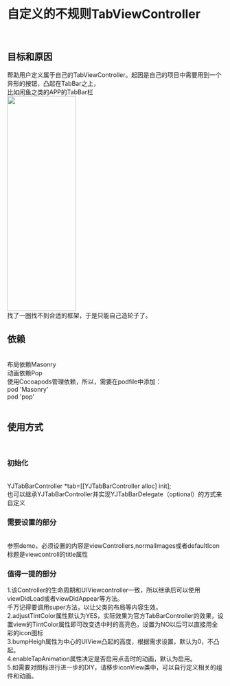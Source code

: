 <h1>自定义的不规则TabViewController</h1></br>

<h2>目标和原因</h2>
帮助用户定义属于自己的TabViewController。起因是自己的项目中需要用到一个异形的按钮，凸起在TabBar之上，</br>
比如闲鱼之类的APP的TabBar栏</br>
<img src="http://img7.qiyipic.com/image/appstore/20151221/7d/a7/201377220_89_1_1450703699402_16x9.jpg" width="160" height ="500"></br>
找了一圈找不到合适的框架，于是只能自己造轮子了。</br>

<h2>依赖</h2></br>
布局依赖Masonry</br>
动画依赖Pop</br>
使用Cocoapods管理依赖，所以，需要在podfile中添加：</br>
pod 'Masonry'</br>
pod 'pop'</br>
</br>

<h2>使用方式</h2></br>
<h3>初始化</h3></br>
YJTabBarController *tab=[[YJTabBarController alloc] init];</br>
也可以继承YJTabBarController并实现YJTabBarDelegate（optional）的方式来自定义</br>
<h3>需要设置的部分</h3></br>
参照demo，必须设置的内容是viewControllers,normalImages或者defaultIcon</br>
标题是viewcontroll的title属性</br>
<h3>值得一提的部分</h3>
1.该Controller的生命周期和UIViewcontroller一致，所以继承后可以使用viewDidLoad或者viewDidAppear等方法。</br>
千万记得要调用super方法，以让父类的布局等内容生效。</br>
2.adjustTintColor属性默认为YES，实际效果为官方TabBarController的效果，设置view的TintColor属性即可改变选中时的高亮色，设置为NO以后可以直接用全彩的icon图标</br>
3.bumpHeigh属性为中心的UIView凸起的高度，根据需求设置，默认为0，不凸起。</br>
4.enableTapAnimation属性决定是否启用点击时的动画，默认为启用。</br>
5.如需要对图标进行进一步的DIY，请移步iconView类中，可以自行定义相关的组件和动画。</br>

